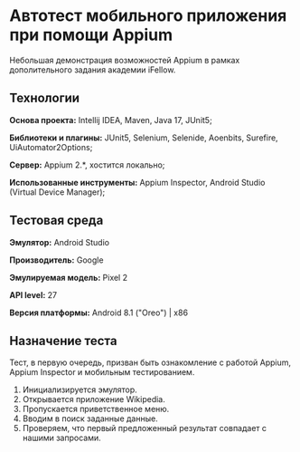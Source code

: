 # Автотест мобильного приложения при помощи Appium

Небольшая демонстрация возможностей Appium в рамках дополительного задания академии iFellow.

## Технологии

**Основа проекта:** Intellij IDEA, Maven, Java 17, JUnit5;

**Библиотеки и плагины:** JUnit5, Selenium, Selenide, Aoenbits, Surefire, UiAutomator2Options;

**Сервер:** Appium 2.*, хостится локально;

**Использованные инструменты:** Appium Inspector, Android Studio (Virtual Device Manager);

## Тестовая среда

**Эмулятор:** Android Studio

**Производитель:** Google

**Эмулируемая модель:** Pixel 2

**API level:** 27

**Версия платформы:** Android 8.1 ("Oreo") | x86

## Назначение теста

Тест, в первую очередь, призван быть ознакомление с работой Appium, Appium Inspector и мобильным тестированием.

1. Инициализируется эмулятор.
2. Открывается приложение Wikipedia.
3. Пропускается приветственное меню.
4. Вводим в поиск заданные данные.
5. Проверяем, что первый предложенный результат совпадает с нашими запросами. 

